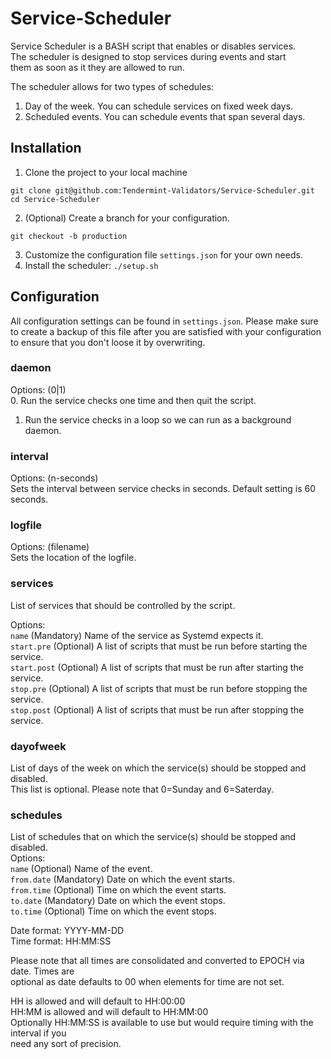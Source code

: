 # Service-Scheduler

Service Scheduler is a BASH script that enables or disables services.<br>
The scheduler is designed to stop services during events and start<br>
them as soon as it they are allowed to run.<br>

The scheduler allows for two types of schedules:<br>
1) Day of the week. You can schedule services on fixed week days.<br>
2) Scheduled events. You can schedule events that span several days.<br>

## Installation
1. Clone the project to your local machine
```
git clone git@github.com:Tendermint-Validators/Service-Scheduler.git
cd Service-Scheduler
```
2. (Optional) Create a branch for your configuration.
```
git checkout -b production
```
3. Customize the configuration file `settings.json` for your own needs.
4. Install the scheduler: `./setup.sh`

## Configuration
All configuration settings can be found in `settings.json`. Please make sure<br>
to create a backup of this file after you are satisfied with your configuration<br>
to ensure that you don't loose it by overwriting.

### daemon
Options: (0|1)<br>
0. Run the service checks one time and then quit the script.
1. Run the service checks in a loop so we can run as a background daemon.

### interval
Options: (n-seconds)<br>
Sets the interval between service checks in seconds. Default setting is 60 seconds.

### logfile
Options: (filename)<br>
Sets the location of the logfile.

### services
List of services that should be controlled by the script.

Options:<br>
`name` (Mandatory) Name of the service as Systemd expects it.<br>
`start.pre` (Optional) A list of scripts that must be run before starting the service.<br>
`start.post` (Optional) A list of scripts that must be run after starting the service.<br>
`stop.pre` (Optional) A list of scripts that must be run before stopping the service.<br>
`stop.post` (Optional) A list of scripts that must be run after stopping the service.<br>

### dayofweek
List of days of the week on which the service(s) should be stopped and disabled.<br>
This list is optional. Please note that 0=Sunday and 6=Saterday.

### schedules
List of schedules that on which the service(s) should be stopped and disabled.<br>
Options:<br>
`name` (Optional) Name of the event.<br>
`from.date` (Mandatory) Date on which the event starts.<br>
`from.time` (Optional) Time on which the event starts.<br>
`to.date` (Mandatory) Date on which the event stops.<br>
`to.time` (Optional) Time on which the event stops.<br>

Date format: YYYY-MM-DD<br>
Time format: HH:MM:SS<br>

Please note that all times are consolidated and converted to EPOCH via date. Times are<br>
optional as date defaults to 00 when elements for time are not set.

HH is allowed and will default to HH:00:00<br>
HH:MM is allowed and will default to HH:MM:00<br>
Optionally HH:MM:SS is available to use but would require timing with the interval if you<br>
need any sort of precision.
